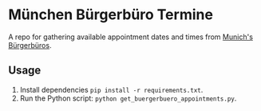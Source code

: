 # München Bürgerbüro Termine
A repo for gathering available appointment dates and times from [Munich's Bürgerbüros](https://stadt.muenchen.de/buergerservice/terminvereinbarung.html#/services/1063453).

## Usage
1. Install dependencies `pip install -r requirements.txt`.
2. Run the Python script: `python get_buergerbuero_appointments.py`.
